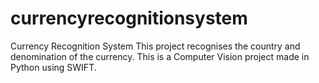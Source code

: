 # currencyrecognitionsystem
Currency Recognition System
This project recognises the country and denomination of the currency. This is a Computer Vision project made in Python using SWIFT.

